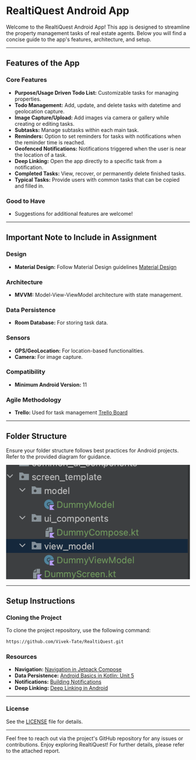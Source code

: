 # RealtiQuest Android App

Welcome to the RealtiQuest Android App! This app is designed to streamline the property management tasks of real estate agents. Below you will find a concise guide to the app's features, architecture, and setup.

---

## Features of the App

### Core Features
- **Purpose/Usage Driven Todo List:** Customizable tasks for managing properties.
- **Todo Management:** Add, update, and delete tasks with datetime and geolocation capture.
- **Image Capture/Upload:** Add images via camera or gallery while creating or editing tasks.
- **Subtasks:** Manage subtasks within each main task.
- **Reminders:** Option to set reminders for tasks with notifications when the reminder time is reached.
- **Geofenced Notifications:** Notifications triggered when the user is near the location of a task.
- **Deep Linking:** Open the app directly to a specific task from a notification.
- **Completed Tasks:** View, recover, or permanently delete finished tasks.
- **Typical Tasks:** Provide users with common tasks that can be copied and filled in.

### Good to Have
- Suggestions for additional features are welcome!

---

## Important Note to Include in Assignment

### Design
- **Material Design:** Follow Material Design guidelines [Material Design](https://m3.material.io/)

### Architecture
- **MVVM:** Model-View-ViewModel architecture with state management.

### Data Persistence
- **Room Database:** For storing task data.

### Sensors
- **GPS/GeoLocation:** For location-based functionalities.
- **Camera:** For image capture.

### Compatibility
- **Minimum Android Version:** 11

### Agile Methodology
- **Trello:** Used for task management [Trello Board](https://trello.com/b/Qa1JKGLv/real-estate)

---

## Folder Structure

Ensure your folder structure follows best practices for Android projects. Refer to the provided diagram for guidance.

![Folder Structure](./documents/images/folder_structure.png)

---

## Setup Instructions

### Cloning the Project
To clone the project repository, use the following command:
```bash
https://github.com/Vivek-Tate/RealtiQuest.git
```

### Resources
- **Navigation:** [Navigation in Jetpack Compose](https://developer.android.com/jetpack/compose/navigation)
- **Data Persistence:** [Android Basics in Kotlin: Unit 5](https://developer.android.com/courses/android-basics-kotlin/unit-5)
- **Notifications:** [Building Notifications](https://developer.android.com/develop/ui/views/notifications/build-notification)
- **Deep Linking:** [Deep Linking in Android](https://developer.android.com/training/app-links/deep-linking)

---
### License
See the [LICENSE](LICENSE) file for details.

---

Feel free to reach out via the project's GitHub repository for any issues or contributions. Enjoy exploring RealtiQuest! For further details, please refer to the attached report.
